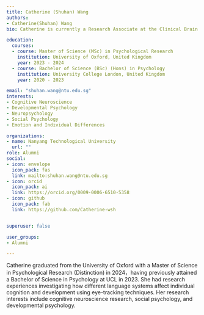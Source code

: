 ```yaml
---
title: Catherine (Shuhan) Wang
authors:
- Catherine(Shuhan) Wang
bio: Catherine is currently a Research Associate at the Clinical Brain Lab. 

education:
  courses:
  - course: Master of Science (MSc) in Psychological Research 
    institution: University of Oxford, United Kingdom
    year: 2023 - 2024
  - course: Bachelor of Science (BSc) (Hons) in Psychology
    institution: University College London, United Kingdom
    year: 2020 - 2023

email: "shuhan.wang@ntu.edu.sg"
interests:
- Cognitive Neuroscience
- Developmental Psychology
- Neuropsychology
- Social Psychology
- Emotion and Individual Differences

organizations:
- name: Nanyang Technological University
  url: ""
role: Alumni
social:
- icon: envelope
  icon_pack: fas
  link: mailto:shuhan.wang@ntu.edu.sg
- icon: orcid
  icon_pack: ai
  link: https://orcid.org/0009-0006-6510-5358
- icon: github
  icon_pack: fab
  link: https://github.com/Catherine-wsh


superuser: false

user_groups:
- Alumni

---
```


Catherine graduated from the University of Oxford with a Master of Science in Psychological Research (Distinction) in 2024，having previously attained a Bachelor of Science in Psychology at UCL in 2023. 
She had research experiences investigating how different language systems affect individual cognition and development using eye-tracking techniques.
Her research interests include cognitive neuroscience research, social psychology, and developmental psychology.
